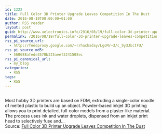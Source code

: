 ```yaml
---
id: 1222
title: Full Color 3D Printer Upgrade Leaves Competition In The Dust
date: 2016-08-19T00:00:00+01:00
author: RSS reader
layout: post
guid: http://www.uelectronics.info/2016/08/19/full-color-3d-printer-upgrade-leaves-competition-in-the-dust/
permalink: /2016/08/19/full-color-3d-printer-upgrade-leaves-competition-in-the-dust/
rss_pi_source_url:
  - http://feedproxy.google.com/~r/hackaday/LgoM/~3/c_9y3JbctFU/
rss_pi_source_md5:
  - 560688afede3570b325aeef3241508ec
rss_pi_canonical_url:
  - my_blog
categories:
  - RSS
tags:
  - RSS
---
```

&#013;  
Most hobby 3D printers are based on FDM, extruding a single-color noodle of melted plastic to build up an object. Powder-based inkjet 3D printing allows you to print detailed, full-color models from a plaster-like material. The process uses ink and water droplets, dispensed from an inkjet print head to selectively fuse and…&#013;  
Source: <a href="http://feedproxy.google.com/~r/hackaday/LgoM/~3/c_9y3JbctFU/" target="_blank">Full Color 3D Printer Upgrade Leaves Competition In The Dust</a>